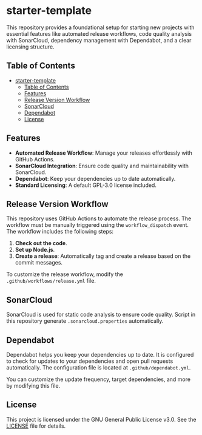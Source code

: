 # starter-template

This repository provides a foundational setup for starting new projects with essential features like automated release workflows, code quality analysis with SonarCloud, dependency management with Dependabot, and a clear licensing structure.

## Table of Contents

- [starter-template](#starter-template)
  - [Table of Contents](#table-of-contents)
  - [Features](#features)
  - [Release Version Workflow](#release-version-workflow)
  - [SonarCloud](#sonarcloud)
  - [Dependabot](#dependabot)
  - [License](#license)

## Features

- **Automated Release Workflow**: Manage your releases effortlessly with GitHub Actions.
- **SonarCloud Integration**: Ensure code quality and maintainability with SonarCloud.
- **Dependabot**: Keep your dependencies up to date automatically.
- **Standard Licensing**: A default GPL-3.0 license included.

## Release Version Workflow

This repository uses GitHub Actions to automate the release process. The workflow must be manually triggered using the `workflow_dispatch` event. The workflow includes the following steps:

1. **Check out the code**.
2. **Set up Node.js**.
3. **Create a release**: Automatically tag and create a release based on the commit messages.

To customize the release workflow, modify the `.github/workflows/release.yml` file.

## SonarCloud

SonarCloud is used for static code analysis to ensure code quality. Script in this repository generate `.sonarcloud.properties` automatically.

## Dependabot

Dependabot helps you keep your dependencies up to date. It is configured to check for updates to your dependencies and open pull requests automatically. The configuration file is located at `.github/dependabot.yml`.

You can customize the update frequency, target dependencies, and more by modifying this file.

## License

This project is licensed under the GNU General Public License v3.0. See the [LICENSE](LICENSE) file for details.

